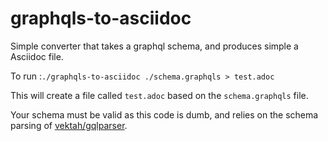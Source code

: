 # graphqls-to-asciidoc
Simple converter that takes a graphql schema, and produces simple a Asciidoc file.


To run :`./graphqls-to-asciidoc ./schema.graphqls > test.adoc`

This will create a file called `test.adoc` based on the `schema.graphqls` file.

Your schema must be valid as this code is dumb, and relies on the schema parsing of [vektah/gqlparser](https://github.com/vektah/gqlparser).